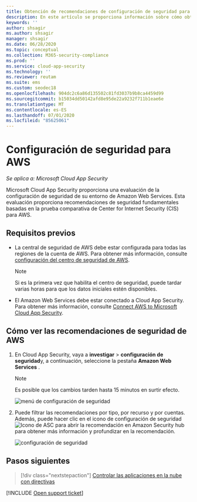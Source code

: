 ```yaml
---
title: Obtención de recomendaciones de configuración de seguridad para AWS
description: En este artículo se proporciona información sobre cómo obtener recomendaciones de configuración de seguridad en Cloud App Security mediante la integración de con Amazon Web Services.
keywords: ''
author: shsagir
ms.author: shsagir
manager: shsagir
ms.date: 06/28/2020
ms.topic: conceptual
ms.collection: M365-security-compliance
ms.prod: ''
ms.service: cloud-app-security
ms.technology: ''
ms.reviewer: reutam
ms.suite: ems
ms.custom: seodec18
ms.openlocfilehash: 904dc2c6a86d135502c81fd3037b9b8ca4459d99
ms.sourcegitcommit: b15034dd50142afd8e95de22a9232f711b1eae6e
ms.translationtype: MT
ms.contentlocale: es-ES
ms.lasthandoff: 07/01/2020
ms.locfileid: "85625061"
---
```

# <a name="security-configuration-for-aws"></a>Configuración de seguridad para AWS

*Se aplica a: Microsoft Cloud App Security*

Microsoft Cloud App Security proporciona una evaluación de la configuración de seguridad de su entorno de Amazon Web Services. Esta evaluación proporciona recomendaciones de seguridad fundamentales basadas en la prueba comparativa de Center for Internet Security (CIS) para AWS.

## <a name="prerequisites"></a>Requisitos previos

- La central de seguridad de AWS debe estar configurada para todas las regiones de la cuenta de AWS. Para obtener más información, consulte [configuración del centro de seguridad de AWS](https://go.microsoft.com/fwlink/?linkid=2100208).
    > [!NOTE]
    > Si es la primera vez que habilita el centro de seguridad, puede tardar varias horas para que los datos iniciales estén disponibles.
- El Amazon Web Services debe estar conectado a Cloud App Security. Para obtener más información, consulte [Connect AWS to Microsoft Cloud App Security](connect-aws-to-microsoft-cloud-app-security.md).

## <a name="how-to-view-aws-security-recommendations"></a>Cómo ver las recomendaciones de seguridad de AWS

1. En Cloud App Security, vaya a **investigar**  >  **configuración de seguridad**y, a continuación, seleccione la pestaña **Amazon Web Services** .

    > [!NOTE]
    > Es posible que los cambios tarden hasta 15 minutos en surtir efecto.

    ![menú de configuración de seguridad](media/security-configuration-menu.png)

1. Puede filtrar las recomendaciones por tipo, por recurso y por cuentas. Además, puede hacer clic en el icono de configuración de seguridad ![Icono de ASC](media/asc-icon.png) para abrir la recomendación en Amazon Security hub para obtener más información y profundizar en la recomendación.

    ![configuración de seguridad](media/security-configuration-aws.png)

## <a name="next-steps"></a>Pasos siguientes

> [!div class="nextstepaction"]
> [Controlar las aplicaciones en la nube con directivas](control-cloud-apps-with-policies.md)

[!INCLUDE [Open support ticket](includes/support.md)]
